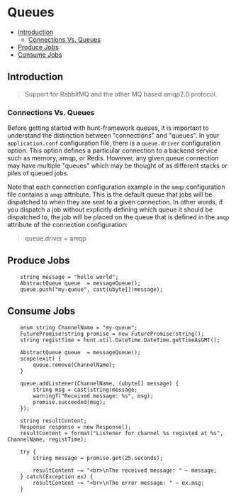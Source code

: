 # Queues

- [Introduction](#introduction)
    - [Connections Vs. Queues](#connections-vs-queues)
- [Produce Jobs](#produce-jobs)
- [Consume Jobs](#consume-jobs)

<a name="introduction"></a>
## Introduction

>  Support for RabbitMQ and the other MQ based amqp2.0 protocol.

<a name="connections-vs-queues"></a>
### Connections Vs. Queues

Before getting started with hunt-framework queues, it is important to understand the distinction between "connections" and "queues". In your `application.conf` configuration file, there is a `queue.driver` configuration option. This option defines a particular connection to a backend service such as memory, amqp, or Redis. However, any given queue connection may have multiple "queues" which may be thought of as different stacks or piles of queued jobs.

Note that each connection configuration example in the `amqp` configuration file contains a `amqp` attribute. This is the default queue that jobs will be dispatched to when they are sent to a given connection. In other words, if you dispatch a job without explicitly defining which queue it should be dispatched to, the job will be placed on the queue that is defined in the `amqp` attribute of the connection configuration:

 >  queue.driver = amqp


<a name="produce-jobs"></a>
## Produce Jobs

        string message = "hello world";
        AbstractQueue queue  = messageQueue();
        queue.push("my-queue", cast(ubyte[])message);

<a name="consume-jobs"></a>

## Consume Jobs

        enum string ChannelName = "my-queue";
        FuturePromise!string promise = new FuturePromise!string();
        string registTime = hunt.util.DateTime.DateTime.getTimeAsGMT();
        
        AbstractQueue queue  = messageQueue();
        scope(exit) {
            queue.remove(ChannelName);
        }

        queue.addListener(ChannelName, (ubyte[] message) {
            string msg = cast(string)message;
            warningf("Received message: %s", msg);
            promise.succeeded(msg);
        });

        string resultContent;
        Response response = new Response();
        resultContent = format("Listener for channel %s registed at %s", ChannelName, registTime);

        try {
            string message = promise.get(25.seconds);

            resultContent ~= "<br>\nThe received message: " ~ message;
        } catch(Exception ex) {
            resultContent ~= "<br>\nThe error message: " ~ ex.msg;
        }

